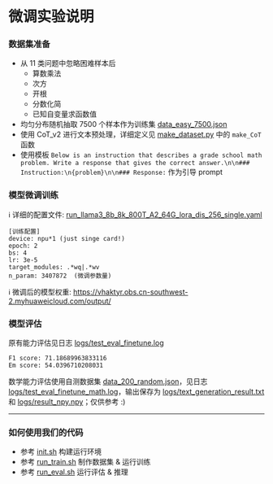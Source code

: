 # 微调实验说明

### 数据集准备

- 从 11 类问题中忽略困难样本后
  - 算数乘法
  - 次方
  - 开根
  - 分数化简
  - 已知自变量求函数值
- 均匀分布随机抽取 7500 个样本作为训练集 [data_easy_7500.json](./data_easy_7500.json)
- 使用 CoT_v2 进行文本预处理，详细定义见 [make_dataset.py](./make_dataset.py) 中的 `make_CoT` 函数
- 使用模板 `Below is an instruction that describes a grade school math problem. Write a response that gives the correct answer.\n\n### Instruction:\n{problem}\n\n### Response:` 作为引导 prompt


### 模型微调训练

ℹ 详细的配置文件: [run_llama3_8b_8k_800T_A2_64G_lora_dis_256_single.yaml](./run_llama3_8b_8k_800T_A2_64G_lora_dis_256_single.yaml)

```
[训练配置]
device: npu*1 (just singe card!) 
epoch: 2
bs: 4
lr: 3e-5
target_modules: .*wq|.*wv
n_param: 3407872  (微调参数量)
```

ℹ 微调后的模型权重: https://vhaktyr.obs.cn-southwest-2.myhuaweicloud.com/output/


### 模型评估

原有能力评估见日志 [logs/test_eval_finetune.log](./logs/test_eval_finetune.log)

```
F1 score: 71.18689963833116
Em score: 54.0396710208031
```

数学能力评估使用自测数据集 [data_200_random.json](./data_200_random.json)，见日志 [logs/test_eval_finetune_math.log](./logs/test_eval_finetune_math.log)，输出保存为 [logs/text_generation_result.txt](./logs/text_generation_result.txt) 和 [logs/result_npy.npy](./logs/result_npy.npy)；仅供参考 :)


----

### 如何使用我们的代码

- 参考 [init.sh](./init.sh) 构建运行环境
- 参考 [run_train.sh](./run_train.sh) 制作数据集 & 运行训练
- 参考 [run_eval.sh](./run_eval.sh) 运行评估 & 推理
